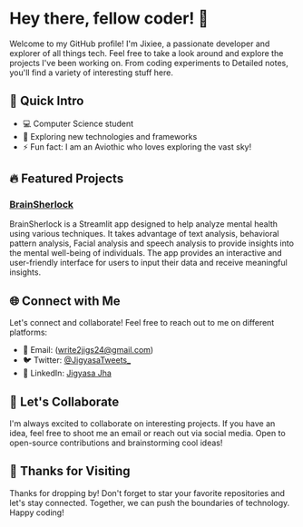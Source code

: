 # Hey there, fellow coder! 👋

Welcome to my GitHub profile! I'm Jixiee, a passionate developer and explorer of all things tech. Feel free to take a look around and explore the projects I've been working on. From coding experiments to Detailed notes, you'll find a variety of interesting stuff here.

## 🚀 Quick Intro

- 💻 Computer Science student
- 🌱 Exploring new technologies and frameworks
- ⚡ Fun fact: I am an Aviothic who loves exploring the vast sky!

## 🔥 Featured Projects

### [BrainSherlock](https://github.com/Jixiee/brainsherlock-jixiee)
BrainSherlock is a Streamlit app designed to help analyze mental health using various techniques. It takes advantage of text analysis, behavioral pattern analysis, Facial analysis and speech analysis to provide insights into the mental well-being of individuals. The app provides an interactive and user-friendly interface for users to input their data and receive meaningful insights.

## 🌐 Connect with Me

Let's connect and collaborate! Feel free to reach out to me on different platforms:

- 📧 Email: (write2jigs24@gmail.com)
- 🐦 Twitter: [@JigyasaTweets_](https://twitter.com/JigyasaTweets_)
- 💼 LinkedIn: [Jigyasa Jha](https://www.linkedin.com/in/Jigyasa-Jha/)

## 🤝 Let's Collaborate

I'm always excited to collaborate on interesting projects. If you have an idea, feel free to shoot me an email or reach out via social media. Open to open-source contributions and brainstorming cool ideas!

## 🎉 Thanks for Visiting

Thanks for dropping by! Don't forget to star your favorite repositories and let's stay connected. Together, we can push the boundaries of technology. Happy coding!
